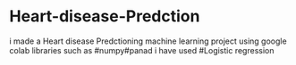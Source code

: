 # Heart-disease-Predction
i made a Heart disease Predctioning machine learning project using google colab libraries such as #numpy#panad i have used #Logistic regression
